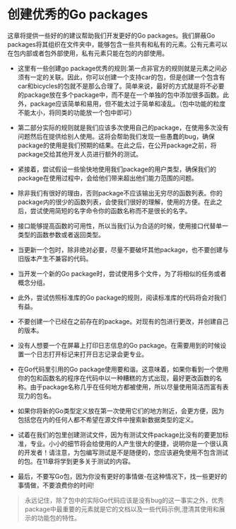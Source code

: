 # 创建优秀的Go packages

这章将提供一些好的的建议帮助我们开发更好的Go packages。我们屏蔽Go packages将其组织在文件夹中，能够包含一些共有和私有的元素。公有元素可以在包内部或者包外部使用，私有元素只能在包的内部使用。

- 这里有一些创建go package优秀的规则:第一点非官方的规则就是元素之间必须有一定的关联。因此，你可以创建一个支持car的包，但是创建一个包含有car和bicycles的包就不是那么合理了。简单来说，最好的方式就是将不必要的package放在多个package中，而不是在一个单独的包中添加很多函数。此外，package应该简单和易用，但不能太过于简单和凌乱。（包中功能的粒度不能太小，将同类的功能放一个包中即可）

- 第二部分实际的规则就是我们应该多次使用自己的package，在使用多次没有问题然后在提供给别人使用。这将会帮助我们发现一些愚蠢的bug，确保package的使用是我们预期的结果。在此之后，在公开package之前，将package交给其他开发人员进行额外的测试。

- 紧接着，尝试假设一些愉快地使用我们package的用户类型，确保我们的package在使用过程中，会给他们带来超出他们能力范围的问题。

- 除非我们有很好的理由，否则package不应该输出无穷尽的函数列表。你的package内的很少的函数列表，会使我们很好的理解，使用的方便。在此之后，尝试使用简短的名字命令你的函数名称而不是很长的名字。

- 接口能够提高函数的可用性，所以当我们认为合适的时候，使用接口代替单一类型的函数参数或者返回类型。

- 当更新一个包时，除非绝对必要，尽量不要破坏其他package，也不要创建与旧版本产生不兼容的代码。

- 当开发一个新的Go package时，尝试使用多个文件，为了将相似的任务或者概念分组。

- 此外，尝试仿照标准库的Go package的规则，阅读标准库的代码将会对我们有益。

- 不要创建一个已经在之前存在的package。对现有的包进行更改，并创建自己的版本。

- 没有人想要一个在屏幕上打印日志信息的Go package。在需要用到的时候设置一个日志打开标记来打开日志记录会更专业。

- 在Go代码里引用的Go package使用要和谐。这意味着，如果你看到一个使用你的包和函数名的程序在代码中以一种糟糕的方式出现，最好更改函数的名称。由于package名称几乎在任何地方都被使用，所以尽量使用简洁而富有表现力的包名。

- 如果你将新的Go类型定义放在第一次使用它们的地方附近，会更方便，因为包括您在内的任何人都不希望在源文件中搜索新数据类型的定义。

- 试着在我们的包里创建测试文件，因为有测试文件package比没有的要更加标准，专业。小小的细节将会给使用的人产生很大的便捷，说明你是一个很认真的开发者！请注意，为包编写测试是不是随便的，您应该避免使用不包含测试的包。在11章将学到更多关于测试的内容。

- 最后，不要写Go包，因为你没有更好的事情做-在这种情况下，找一些更好的事情做，不要浪费你的时间! 

> 永远记住，除了包中的实际Go代码应该是没有bug的这一事实之外，优秀package中最重要的元素就是它的文档以及一些代码示例,澄清其使用和展示的功能包的特性。